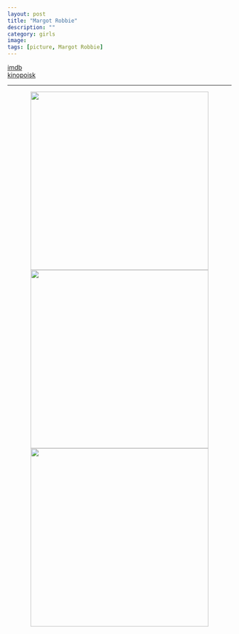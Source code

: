 ```yaml
---
layout: post
title: "Margot Robbie"
description: ""
category: girls
image: 
tags: [picture, Margot Robbie]
---
```


[imdb](http://www.imdb.com/name/nm3053338/mediaindex?ref_=nm_phs_md_sm)
<br>
[kinopoisk](http://www.kinopoisk.ru/name/1682023/photos/)
<br>
<!--more-->
----------

<p align="center">
<img src="http://31.media.tumblr.com/4001ea4fd5c6d8e6acfdd910c82331f9/tumblr_mzviznKsFJ1s1zm10o1_400.gif" width="400" />
<img src="https://31.media.tumblr.com/11bbfb517c98f05f63e52802f1c19528/tumblr_mzvhuveQXj1s1zm10o1_400.gif" width="400" />
<img src="http://25.media.tumblr.com/86024bd71c8b92527547232f78044f54/tumblr_n0e1t2PwWK1srirfmo1_500.gif" width="400" /></p>


